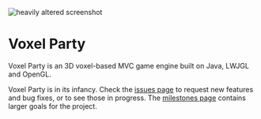 ![heavily altered screenshot](http://i.imgur.com/LJ8tKi6.png)

# Voxel Party

Voxel Party is an 3D voxel-based MVC game engine built on Java, LWJGL and OpenGL.

Voxel Party is in its infancy. Check the [issues page](https://github.com/aaasen/voxel-party/issues)
to request new features and bug fixes, or to see those in progress.
The [milestones page](https://github.com/aaasen/voxel-party/issues/milestones) contains larger goals for the project.
